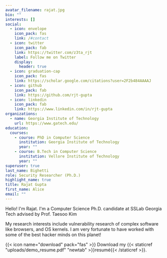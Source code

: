 ```yaml
---
avatar_filename: rajat.jpg
bio: ""
interests: []
social:
  - icon: envelope
    icon_pack: fas
    link: /#contact
  - icon: twitter
    icon_pack: fab
    link: https://twitter.com/z3ta_rjt
    label: Follow me on Twitter
    display:
      header: true
  - icon: graduation-cap
    icon_pack: fas
    link: https://scholar.google.com/citations?user=2F2b484AAAAJ
  - icon: github
    icon_pack: fab
    link: https://github.com/rjt-gupta
  - icon: linkedin
    icon_pack: fab
    link: https://www.linkedin.com/in/rjt-gupta
organizations:
  - name: Georgia Institute of Technology
    url: https://www.gatech.edu/
education:
  courses:
    - course: PhD in Computer Science
      institution: Georgia Institute of Technology
      year: ""
    - course: B.Tech in Computer Science
      institution: Vellore Institute of Technology
      year: ""
superuser: true
last_name: Bighetti
role: Security Researcher (Ph.D.)
highlight_name: true
title: Rajat Gupta
first_name: Alice
email: ""
---
```

Hello! I'm Rajat. I'm a Computer Science Ph.D. candidate at SSLab Georgia Tech advised by Prof. Taesoo Kim

My research interests include vulnerability research of complex software like browsers, and OS kernels. I am very fortunate to have worked with some of the best hacker minds on this planet!

{{< icon name="download" pack="fas" >}} Download my {{< staticref "uploads/demo_resume.pdf" "newtab" >}}resumé{{< /staticref >}}.
